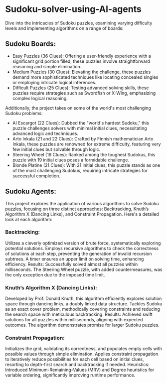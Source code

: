 # Sudoku-solver-using-AI-agents

Dive into the intricacies of Sudoku puzzles, examining varying difficulty levels and implementing algorithms on a range of boards:

## Sudoku Boards:
* Easy Puzzles (36 Clues): Offering a user-friendly experience with a significant grid portion filled, these puzzles involve straightforward reasoning and simple elimination.
* Medium Puzzles (30 Clues): Elevating the challenge, these puzzles demand more sophisticated techniques like locating concealed singles or employing intricate logical inferences.
* Difficult Puzzles (25 Clues): Testing advanced solving skills, these puzzles require strategies such as Swordfish or X-Wing, emphasizing complex logical reasoning.

Additionally, the project takes on some of the world's most challenging Sudoku problems:

* AI Escargot (22 Clues): Dubbed the "world's hardest Sudoku," this puzzle challenges solvers with minimal initial clues, necessitating advanced logic and techniques.
* Arto Inkala (21 and 22 Clues): Crafted by Finnish mathematician Arto Inkala, these puzzles are renowned for extreme difficulty, featuring very few initial clues but solvable through logic.
* Steering Wheel (19 Clues): Ranked among the toughest Sudokus, this puzzle with 19 initial clues poses a formidable challenge.
* Blonde Platine (21 Clues): With 21 initial clues, this puzzle stands as one of the most challenging Sudokus, requiring intricate strategies for successful completion.

## Sudoku Agents:

This project explores the application of various algorithms to solve Sudoku puzzles, focusing on three distinct approaches: Backtracking, Knuth’s Algorithm X (Dancing Links), and Constraint Propagation. Here's a detailed look at each algorithm:

### Backtracking:
Utilizes a cleverly optimized version of brute force, systematically exploring potential solutions.
Employs recursive algorithms to check the correctness of solutions at each step, preventing the generation of invalid recursion subtrees. A timer ensures an upper limit on solving time, enhancing efficiency.
Results: Successfully solved almost all puzzles within milliseconds. The Steering Wheel puzzle, with added countermeasures, was the only exception due to the imposed time limit.

### Knuth’s Algorithm X (Dancing Links):
Developed by Prof. Donald Knuth, this algorithm efficiently explores solution space through dancing links, a doubly linked data structure.
Tackles Sudoku as an exact cover problem, methodically covering constraints and reducing the search space with meticulous backtracking.
Results: Achieved swift solutions for all puzzles within milliseconds, aligning with expected outcomes. The algorithm demonstrates promise for larger Sudoku puzzles.

### Constraint Propagation:
Initializes the grid, validating its correctness, and populates empty cells with possible values through simple elimination.
Applies constraint propagation to iteratively reduce possibilities for each cell based on initial clues, resorting to depth-first search and backtracking if needed.
Heuristics: Introduced Minimum-Remaining-Values (MRV) and Degree heuristics for variable ordering, significantly improving runtime performance.

